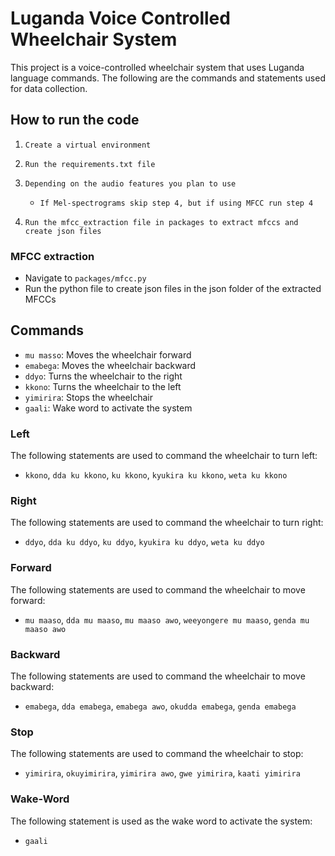 # Luganda Voice Controlled Wheelchair System

This project is a voice-controlled wheelchair system that uses Luganda language commands. The following are the commands and statements used for data collection.

## How to run the code

1. `Create a virtual environment`
2. `Run the requirements.txt file`
3. `Depending on the audio features you plan to use`

    - `If Mel-spectrograms skip step 4, but if using MFCC run step 4`

4. `Run the mfcc_extraction file in packages to extract mfccs and create json files`

### MFCC extraction

- Navigate to `packages/mfcc.py`
- Run the python file to create json files in the json folder of the extracted MFCCs

## Commands

- `mu masso`: Moves the wheelchair forward
- `emabega`: Moves the wheelchair backward
- `ddyo`: Turns the wheelchair to the right
- `kkono`: Turns the wheelchair to the left
- `yimirira`: Stops the wheelchair
- `gaali`: Wake word to activate the system

### Left

The following statements are used to command the wheelchair to turn left:

- `kkono`, `dda ku kkono`, `ku kkono`, `kyukira ku kkono`, `weta ku kkono`

### Right

The following statements are used to command the wheelchair to turn right:

- `ddyo`, `dda ku ddyo`, `ku ddyo`, `kyukira ku ddyo`, `weta ku ddyo`

### Forward

The following statements are used to command the wheelchair to move forward:

- `mu maaso`, `dda mu maaso`, `mu maaso awo`, `weeyongere mu maaso`, `genda mu maaso awo`

### Backward

The following statements are used to command the wheelchair to move backward:

- `emabega`, `dda emabega`, `emabega awo`, `okudda emabega`, `genda emabega`

### Stop

The following statements are used to command the wheelchair to stop:

- `yimirira`, `okuyimirira`, `yimirira awo`, `gwe yimirira`, `kaati yimirira`

### Wake-Word

The following statement is used as the wake word to activate the system:

- `gaali`
